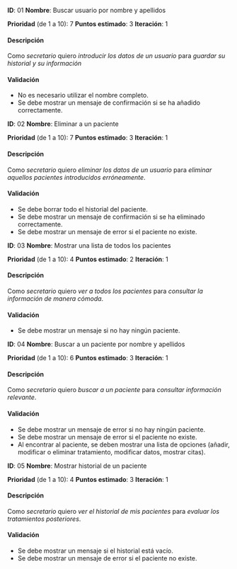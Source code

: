 **ID**: 01
**Nombre**: Buscar usuario por nombre y apellidos

**Prioridad** (de 1 a 10): 7
**Puntos estimado**: 3
**Iteración**: 1

#### Descripción

Como *secretario* quiero *introducir los datos de un usuario* para *guardar su historial y su información*

#### Validación

* No es necesario utilizar el nombre completo.
* Se debe mostrar un mensaje de confirmación si se ha añadido correctamente.

**ID**: 02
**Nombre**: Eliminar a un paciente

**Prioridad** (de 1 a 10): 7
**Puntos estimado**: 3
**Iteración**: 1

#### Descripción

Como *secretario* quiero *eliminar los datos de un usuario* para *eliminar aquellos pacientes introducidos erróneamente*.

#### Validación

* Se debe borrar todo el historial del paciente.
* Se debe mostrar un mensaje de confirmación si se ha eliminado correctamente.
* Se debe mostrar un mensaje de error si el paciente no existe.

**ID**: 03
**Nombre**: Mostrar una lista de todos los pacientes

**Prioridad** (de 1 a 10): 4
**Puntos estimado**: 2
**Iteración**: 1

#### Descripción

Como *secretario* quiero *ver a todos los pacientes* para *consultar la información de manera cómoda*.

#### Validación

* Se debe mostrar un mensaje si no hay ningún paciente.

**ID**: 04
**Nombre**: Buscar a un paciente por nombre y apellidos

**Prioridad** (de 1 a 10): 6
**Puntos estimado**: 3
**Iteración**: 1

#### Descripción

Como *secretario* quiero *buscar a un paciente* para *consultar información relevante*.

#### Validación

* Se debe mostrar un mensaje de error si no hay ningún paciente.
* Se debe mostrar un mensaje de error si el paciente no existe.
* Al encontrar al paciente, se deben mostrar una lista de opciones (añadir, modificar o eliminar tratamiento, modificar datos, mostrar citas).

**ID**: 05
**Nombre**: Mostrar historial de un paciente

**Prioridad** (de 1 a 10): 4
**Puntos estimado**: 3
**Iteración**: 1

#### Descripción

Como *secretario* quiero *ver el historial de mis pacientes* para *evaluar los tratamientos posteriores*.

#### Validación

* Se debe mostrar un mensaje si el historial está vacío.
* Se debe mostrar un mensaje de error si el paciente no existe.

